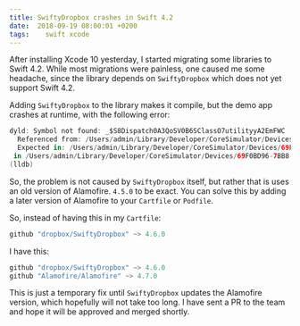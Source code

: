 ```yaml
---
title: SwiftyDropbox crashes in Swift 4.2
date:  2018-09-19 08:00:01 +0200
tags:	 swift xcode
---
```


After installing Xcode 10 yesterday, I started migrating some libraries to Swift
4.2. While most migrations were painless, one caused me some headache, since the
library depends on `SwiftyDropbox` which does not yet support Swift 4.2.

Adding `SwiftyDropbox` to the library makes it compile, but the demo app crashes
at runtime, with the following error:

```swift
dyld: Symbol not found: _$S8Dispatch0A3QoSV0B6SClassO7utilityyA2EmFWC
  Referenced from: /Users/admin/Library/Developer/CoreSimulator/Devices/69F0BD96-7BB8-4B29-BE96-A423BA2FBD3C/data/Containers/Bundle/Application/CAAB9A58-4F89-4C85-BCDA-8ECF22D11731/VandelayExample.app/Frameworks/Alamofire.framework/Alamofire
  Expected in: /Users/admin/Library/Developer/CoreSimulator/Devices/69F0BD96-7BB8-4B29-BE96-A423BA2FBD3C/data/Containers/Bundle/Application/CAAB9A58-4F89-4C85-BCDA-8ECF22D11731/VandelayExample.app/Frameworks/libswiftDispatch.dylib
 in /Users/admin/Library/Developer/CoreSimulator/Devices/69F0BD96-7BB8-4B29-BE96-A423BA2FBD3C/data/Containers/Bundle/Application/CAAB9A58-4F89-4C85-BCDA-8ECF22D11731/VandelayExample.app/Frameworks/Alamofire.framework/Alamofire
(lldb) 
```

So, the problem is not caused by `SwiftyDropbox` itself, but rather that is uses
an old version of Alamofire. `4.5.0` to be exact. You can solve this by adding a
later version of Alamofire to your `Cartfile` or `Podfile`.

So, instead of having this in my `Cartfile`:

```swift
github "dropbox/SwiftyDropbox" ~> 4.6.0
```

I have this:

```swift
github "dropbox/SwiftyDropbox" ~> 4.6.0
github "Alamofire/Alamofire" ~> 4.7.0
```

This is just a temporary fix until `SwiftyDropbox` updates the Alamofire version,
which hopefully will not take too long. I have sent a PR to the team and hope it
will be approved and merged shortly.
